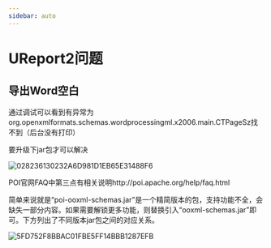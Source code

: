 ```yaml
---
sidebar: auto
---
```

 
# UReport2问题

## 导出Word空白

通过调试可以看到有异常为org.openxmlformats.schemas.wordprocessingml.x2006.main.CTPageSz找不到（后台没有打印）

要升级下jar包才可以解决

![028236130232A6D981D1EB65E31488F6](https://gitee.com/zengsl/picBed/raw/master/img/028236130232A6D981D1EB65E31488F6.jpg)

POI官网FAQ中第三点有相关说明http://poi.apache.org/help/faq.html

简单来说就是“poi-ooxml-schemas.jar”是一个精简版本的包，支持功能不全，会缺失一部分内容。如果需要解锁更多功能，则替换引入“ooxml-schemas.jar”即可。下方列出了不同版本jar包之间的对应关系。

![5FD752F8BBAC01FBE5FF14BBB1287EFB](https://gitee.com/zengsl/picBed/raw/master/img/5FD752F8BBAC01FBE5FF14BBB1287EFB.jpg)